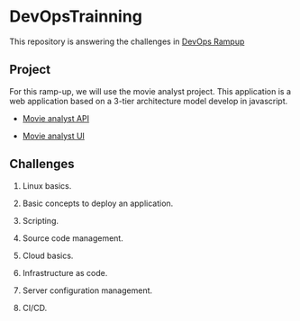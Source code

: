 # DevOpsTrainning

This repository is answering the challenges in [DevOps Rampup](https://github.com/facevedom/DevOps-RampUp/tree/cloud-basics)

## Project

For this ramp-up, we will use the movie analyst project. This application is a web application based on a 3-tier architecture model develop in javascript.

* [Movie analyst API](https://github.com/mnl359/movie-analyst-api)

* [Movie analyst UI](https://github.com/mnl359/movie-analyst-ui)

## Challenges

1. Linux basics. 

2. Basic concepts to deploy an application.

3. Scripting.

4. Source code management.

5. Cloud basics.

6. Infrastructure as code.

7. Server configuration management.

8. CI/CD.

